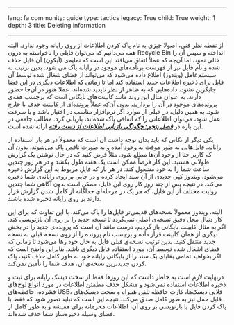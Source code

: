 

---

lang: fa
community: guide
type: tactics
legacy: True
child: True
weight: 1
depth: 3
title: Deleting information

---

از نقطه نظر فنی، اصولا چیزی به نام پاک کردن اطلاعات از روی رایانه وجود ندارد. البته همه می‌دانیم که می‌توان فایلی را ناخواسته به درون Recycle Bin انداخته و سپس آن را خالی نمود، اما آن‌چه که عملاً اتفاق می‌افتد این است که نمایه‌ی (آیکون) آن فایل حذف شده و نام فایل نیز از فهرست برنامه‌های موجود در رایانه پاک می شود. بدین ترتیب به سیستم‌عامل (ویندوز) اطلاع داده می‌شود که می‌تواند از فضای شغال شده توسط آن فایل برای ذخیره اطلاعات جدید استفاده کند اما تا زمانی که اطلاعات دیگری در این فضا جایگزین نشود، داده‌هایی که به ظاهر از نظر ناپدید شده‌اند، عملا هنوز در آن‌جا حضور دارند. به عنوان مثال این روند مانند کابینت‌های بایگانی است که برچسب همه‌ی پرونده‌های موجود در آن را بردارند، بدون آن‌که عملاً پرونده‌ای از کابینت حذف یا خارج شود. به همین دلیل، در خیلی از موارد اگر نرم‌افزار مناسب در اختیار باشد و با سرعت عمل شود، می‌توان اطلاعاتی را که اتفاقی پاک شده‌اند، بازیابی کرد. مطالب جامعی در این باره در [***فصل پنجم: چگونگی بازیابی اطلاعات از دست رفته***](/fa/chapter-5) ارائه شده است.

یکی دیگر از نکاتی که باید بدان توجه داشت آن است که معمولاً در هر بار استفاده از رایانه، فایل‌هایی به طور موقت به وجود آمده و به صورت ناقص پاک می‌شوند، بدون آن که کاربر حتا از وجود آن‌ها مطلع شود. مثلاً فرض کنید که در حال نوشتن یک گزارش طولانی هستید. این کار فرضاً ممکن است یک هفته طول بکشد و در هر روز چندین ساعت شما را به خود مشغول کند. در هر بار که فایل مربوط به این گزارش ذخیره می‌شود، ویندوز کپی جدیدی از آن سند ایجاد کرده و در جایی بر روی رایانه‌ی شما ذخیره می‌کند. در نتیجه پس از چند روز کار روی این فایل، ممکن است بدون آگاهی شما چندین روایت مختلف از این فایل، که هر یک در مرحله‌ای جداگانه از کامل شدن گزارش قرار دارند بر روی رایانه ذخیره شده باشند. 

البته، ویندوز معمولاً نسخه‌های قدیمی‌تر فایل‌ها را پاک می‌کند، با این تفاوت که برای این کار دنبال محل دقیق نسخه‌ی اصلی نمی‌گردد تا نسخه جدید را بر روی آن بازنویسی کند. اگر به مثال کابینت بایگانی باز گردیم، درست مانند آن است که پرونده‌ی جدید را در بخش دیگری از همان کابینت قرار داده و برچسب نام پرونده را از روی نسخه قبلی به نسخه جدید منتقل کنید. بدین ترتیب نسخه‌ی قبلی فایل به حال خود رها می‌شود تا زمانی که فضای اشغال شده توسط آن، مورد استفاده فایل دیگری باشد. بنابراین واضح است که اگر بخواهید تمامی بقایای یک سند را از بایگانی رایانه خود به طور کامل حذف کنید، پاک کردن جدیدترین نسخه‌ی آن، هدف شما را تأمین نمی‌کند.

درنهایت لازم است به خاطر داشت که این روزها فقط از سخت دیسک رایانه برای ثبت و ذخیره اطلاعات استفاده نمی‌شود و مشکل حذف مطمئن اطلاعات در مورد انواع لوح‌های فشرده، حافظه‌های USB، فلاپی دیسک‌ها، کارت حافظه تلفن همراه و سخت دیسک‌های قابل حمل نیز به طور کامل صدق می‌کند. نتیجه این است که نباید تصور شود که فقط با پاک کردن فایل یا بازنویسی بر روی آن، اطلاعات محرمانه برای همیشه و به طور کامل از فضای وسیله ذخیره‌ساز شما حذف شده‌اند.

